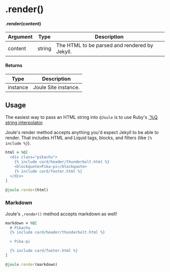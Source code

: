 # .render()

#### .render(content)

| Argument | Type | Description |
| --- | --- | --- |
| content | string | The HTML to be parsed and rendered by Jekyll. |


#### Returns

| Type | Description |
| --- | --- |
| instance | Joule Site instance. |



## Usage

The easiest way to pass an HTML string into `@Joule` is to use Ruby's [`%Q string interpolator](https://en.wikibooks.org/wiki/Ruby_Programming/Syntax/Literals).

Joule's render method accepts anything you'd expect Jekyll to be able to render. That includes HTML and Liquid tags, blocks, and filters (like `{% include %}`).

```rb
html = %Q[
  <div class="pikachu">
    {% include card/header/thunderbolt.html %}
    <blockquote>Pika-pi</blockquote>
    {% include card/footer.html %}
  </div>
]

@joule.render(html)
```


### Markdown

Joule's `,render()` method accepts markdown as well!

```rb
markdown = %Q[
  # Pikachu
  {% include card/header/thunderbolt.html %}

  > Pika-pi

  {% include card/footer.html %}
]

@joule.render(markdown)
```

